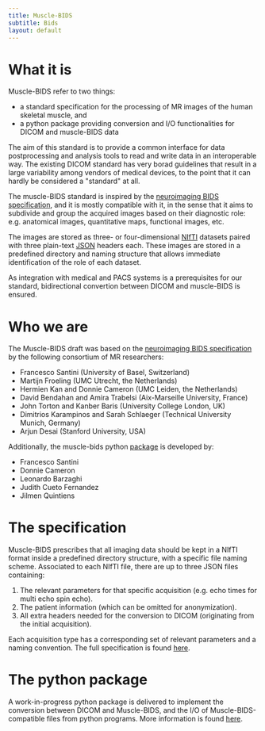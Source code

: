 ```yaml
---
title: Muscle-BIDS
subtitle: Bids
layout: default
---
```

# What it is
Muscle-BIDS refer to two things:

* a standard specification for the processing of MR images of the human skeletal muscle, and
* a python package providing conversion and I/O functionalities for DICOM and muscle-BIDS data

The aim of this standard is to provide a common interface for data postprocessing and analysis tools to read and write data in an interoperable way. The existing DICOM standard has very borad guidelines that result in a large variability among vendors of medical devices, to the point that it can hardly be considered a "standard" at all.

The muscle-BIDS standard is inspired by the [neuroimaging BIDS specification](https://bids.neuroimaging.io/), and it is mostly compatible with it, in the sense that it aims to subdivide and group the acquired images based on their diagnostic role: e.g. anatomical images, quantitative maps, functional images, etc.

The images are stored as three- or four-dimensional [NIfTI](https://nifti.nimh.nih.gov/) datasets paired with three plain-text [JSON](https://www.json.org/) headers each. These images are stored in a predefined directory and naming structure that allows immediate identification of the role of each dataset.

As integration with medical and PACS systems is a prerequisites for our standard, bidirectional convertion between DICOM and muscle-BIDS is ensured.

# Who we are
The Muscle-BIDS draft was based on the [neuroimaging BIDS specification](https://bids.neuroimaging.io/) by the following consortium of MR researchers:

* Francesco Santini (University of Basel, Switzerland)
* Martijn Froeling (UMC Utrecht, the Netherlands)
* Hermien Kan and Donnie Cameron (UMC Leiden, the Netherlands)
* David Bendahan and Amira Trabelsi (Aix-Marseille University, France)
* John Torton and Kanber Baris (University College London, UK)
* Dimitrios Karampinos and Sarah Schlaeger (Technical University Munich, Germany)
* Arjun Desai (Stanford University, USA)

Additionally, the muscle-bids python [package](/package) is developed by:

* Francesco Santini
* Donnie Cameron
* Leonardo Barzaghi
* Judith Cueto Fernandez
* Jilmen Quintiens

# The specification

Muscle-BIDS prescribes that all imaging data should be kept in a NIfTI format inside a predefined directory structure, with a specific file naming scheme. Associated to each NIfTI file, there are up to three JSON files containing:

1. The relevant parameters for that specific acquisition (e.g. echo times for multi echo spin echo).
2. The patient information (which can be omitted for anonymization).
3. All extra headers needed for the conversion to DICOM (originating from the initial acquisition).

Each acquisition type has a corresponding set of relevant parameters and a naming convention. The full specification is found [here](/specs).

# The python package

A work-in-progress python package is delivered to implement the conversion between DICOM and Muscle-BIDS, and the I/O of Muscle-BIDS-compatible files from python programs. More information is found [here](/package).
